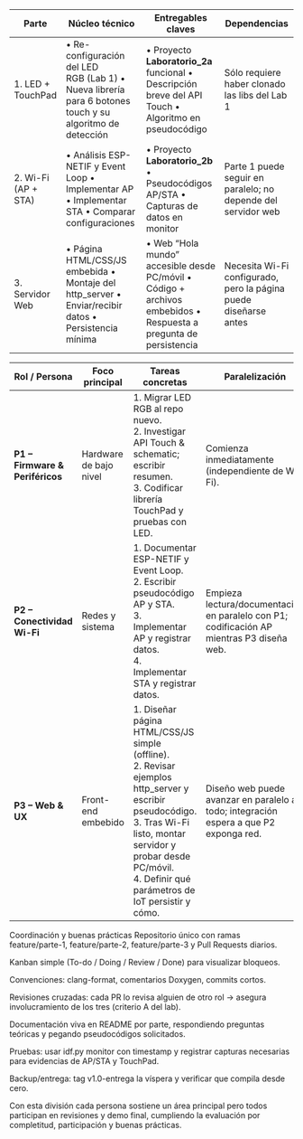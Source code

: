 | Parte               | Núcleo técnico                                                                                            | Entregables claves                                                                                               | Dependencias                                                      |
| ------------------- | --------------------------------------------------------------------------------------------------------- | ---------------------------------------------------------------------------------------------------------------- | ----------------------------------------------------------------- |
| 1. LED + TouchPad   | • Re-configuración del LED RGB (Lab 1)  • Nueva librería para 6 botones touch y su algoritmo de detección | • Proyecto **Laboratorio\_2a** funcional • Descripción breve del API Touch • Algoritmo en pseudocódigo           | Sólo requiere haber clonado las libs del Lab 1                    |
| 2. Wi-Fi (AP + STA) | • Análisis ESP-NETIF y Event Loop • Implementar AP • Implementar STA • Comparar configuraciones           | • Proyecto **Laboratorio\_2b** • Pseudocódigos AP/STA • Capturas de datos en monitor                             | Parte 1 puede seguir en paralelo; no depende del servidor web     |
| 3. Servidor Web     | • Página HTML/CSS/JS embebida • Montaje del http\_server • Enviar/recibir datos • Persistencia mínima     | • Web “Hola mundo” accesible desde PC/móvil • Código + archivos embebidos • Respuesta a pregunta de persistencia | Necesita Wi-Fi configurado, pero la página puede diseñarse antes  |


| Rol / Persona                   | Foco principal         | Tareas concretas                                                                                                                                                                                                                    | Paralelización                                                                            | Esfuerzo aprox. |
| ------------------------------- | ---------------------- | ----------------------------------------------------------------------------------------------------------------------------------------------------------------------------------------------------------------------------------- | ----------------------------------------------------------------------------------------- | --------------- |
| **P1 – Firmware & Periféricos** | Hardware de bajo nivel | 1. Migrar LED RGB al repo nuevo.<br>2. Investigar API Touch & schematic; escribir resumen.<br>3. Codificar librería TouchPad y pruebas con LED.                                                                                     | Comienza inmediatamente (independiente de Wi-Fi).                                         | 30 %            |
| **P2 – Conectividad Wi-Fi**     | Redes y sistema        | 1. Documentar ESP-NETIF y Event Loop.<br>2. Escribir pseudocódigo AP y STA.<br>3. Implementar AP y registrar datos.<br>4. Implementar STA y registrar datos.                                                                        | Empieza lectura/documentación en paralelo con P1; codificación AP mientras P3 diseña web. | 35 %            |
| **P3 – Web & UX**               | Front-end embebido     | 1. Diseñar página HTML/CSS/JS simple (offline).<br>2. Revisar ejemplos http\_server y escribir pseudocódigo.<br>3. Tras Wi-Fi listo, montar servidor y probar desde PC/móvil.<br>4. Definir qué parámetros de IoT persistir y cómo. | Diseño web puede avanzar en paralelo a todo; integración espera a que P2 exponga red.     | 35 %            |


Coordinación y buenas prácticas
Repositorio único con ramas feature/parte-1, feature/parte-2, feature/parte-3 y Pull Requests diarios.

Kanban simple (To-do / Doing / Review / Done) para visualizar bloqueos.

Convenciones: clang-format, comentarios Doxygen, commits cortos.

Revisiones cruzadas: cada PR lo revisa alguien de otro rol → asegura involucramiento de los tres (criterio A del lab).

Documentación viva en README por parte, respondiendo preguntas teóricas y pegando pseudocódigos solicitados.

Pruebas: usar idf.py monitor con timestamp y registrar capturas necesarias para evidencias de AP/STA y TouchPad.

Backup/entrega: tag v1.0-entrega la víspera y verificar que compila desde cero.

Con esta división cada persona sostiene un área principal pero todos participan en revisiones y demo final, cumpliendo la evaluación por completitud, participación y buenas prácticas.